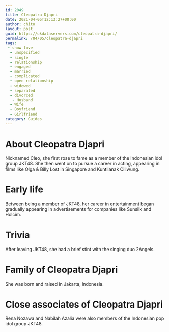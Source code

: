 ```yaml
---
id: 2049
title: Cleopatra Djapri
date: 2021-04-05T12:13:27+00:00
author: chito
layout: post
guid: https://ukdataservers.com/cleopatra-djapri/
permalink: /04/05/cleopatra-djapri
tags:
 - show love
  - unspecified
  - single
  - relationship
  - engaged
  - married
  - complicated
  - open relationship
  - widowed
  - separated
  - divorced
   - Husband
  - Wife
  - Boyfriend
  - Girlfriend
category: Guides
---
```




  
  
#  About Cleopatra Djapri
                  
                  
                  
Nicknamed Cleo, she first rose to fame as a member of the Indonesian idol group JKT48. She then went on to pursue a career in acting, appearing in films like Olga & Billy Lost in Singapore and Kuntilanak Ciliwung.
                  
                
                
                
# Early life
                  
                  
                  
Between being a member of JKT48, her career in entertainment began gradually appearing in advertisements for companies like Sunsilk and Holcim.
                  
                
                
                
# Trivia
                  
                  
                  
After leaving JKT48, she had a brief stint with the singing duo 2Angels.
                  
                
                
                
# Family of Cleopatra Djapri
                  
                  
                  
She was born and raised in Jakarta, Indonesia.
                  
                
                
                
# Close associates of Cleopatra Djapri
                  
                  
                  
Rena Nozawa and Nabilah Azalia were also members of the Indonesian pop idol group JKT48.
                  
                
              
            
          
          
          
    
    
  
